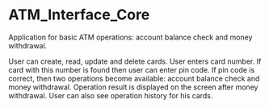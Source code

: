 # ATM_Interface_Core
Application for basic ATM operations: account balance check and money withdrawal.

User can create, read, update and delete cards.
User enters card number. If card with this number is found then user can enter pin code.
If pin code is correct, then two operations become available: account balance check and money withdrawal.
Operation result is displayed on the screen after money withdrawal.
User can also see operation history for his cards.

